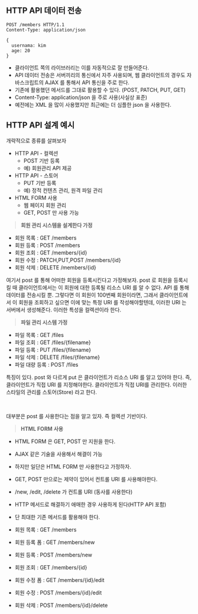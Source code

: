 ## HTTP API 데이터 전송

```
POST /members HTTP/1.1
Content-Type: application/json

{
  usernama: kim
  age: 20
}

```

- 클라이언트 쪽의 라이브러리는 이를 자동적으로 잘 만들어준다.
- API 데이터 전송은 서버끼리의 통신에서 자주 사용되며, 웹 클라이언트의 경우도 자바스크립트의 AJAX 를 통해서 API 통신을 주로 한다.
- 기존에 활용했던 메서드를 그대로 활용할 수 있다. (POST, PATCH, PUT, GET)
- Content-Type: application/json 을 주로 사용(사실상 표준)
- 예전에는 XML 을 많이 사용했지만 최근에는 더 심플한 json 을 사용한다.

## HTTP API 설계 예시

<p>개략적으로 종류를 살펴보자</p>

- HTTP API - 컬렉션
  - POST 기반 등록
  - 예) 회원관리 API 제공
- HTTP API - 스토어
  - PUT 기반 등록
  - 예) 정적 컨텐츠 관리, 원격 파일 관리
- HTML FORM 사용
  - 웹 페이지 회원 관리
  - GET, POST 만 사용 가능

> **회원 관리 시스템을 설계한다 가정**

- 회원 목록 : GET /members
- 회원 등록 : POST /members
- 회원 조회 : GET /members/{id}
- 회원 수정 : PATCH,PUT,POST /members/{id}
- 회원 삭제 : DELETE /members/{id}

<p>여기서 post 를 통해 어떠한 회원을 등록시킨다고 가정해보자. post 로 회원을 등록시킬 때 클라이언트에서는 이 회원에 대한 등록될 리소스 URI 를 알 수 없다. API 를 통해 데이터를 전송시킬 뿐. 그렇다면 이 회원이 100번째 회원이라면, 그래서 클라이언트에서 이 회원을 조회하고 싶으면 이에 맞는 특정 URI 를 작성해야할텐데, 이러한 URI 는 서버에서 생성해준다. 이러한 특성을 컬렉션이라 한다.</p>

> **파일 관리 시스템 가정**

- 파일 목록 : GET /files
- 파일 조회 : GET /files/{filename}
- 파일 등록 : PUT /files/{filename}
- 파일 삭제 : DELETE /files/{filename}
- 파일 대량 등록 : POST /files

<p>특징이 있다. post 와 다르게 put 은 클라이언트가 리소스 URI 를 알고 있어야 한다. 즉, 클라이언트가 직접 URI 를 지정해야한다. 클라이언트가 직접 URI를 관리한다. 이러한 스타일의 관리를 스토어(Store) 라고 한다.</p><br />

<p>대부분은 post 를 사용한다는 점을 알고 있자. 즉 컬렉션 기반이다.</p>

> **HTML FORM 사용**

- HTML FORM 은 GET, POST 만 지원을 한다.
- AJAX 같은 기술을 사용해서 해결이 가능
- 하지만 일단은 HTML FORM 만 사용한다고 가정하자.
- GET, POST 만으로는 제약이 있어서 컨트롤 URI 를 사용해야한다.
- /new, /edit, /delete 가 컨트롤 URI (동사를 사용한다)
- HTTP 메서드로 해결하기 애매한 경우 사용하게 된다(HTTP API 포함)
- 단 최대한 기존 메서드를 활용해야 한다.
  <br />

- 회원 목록 : GET /members
- 회원 등록 폼 : GET /members/new
- 회원 등록 : POST /members/new
- 회원 조회 : GET /members/{id}
- 회원 수정 폼 : GET /members/{id}/edit
- 회원 수정 : POST /members/{id}/edit
- 회원 삭제 : POST /members/{id}/delete
